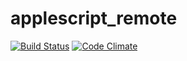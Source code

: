 applescript_remote
==================

[![Build Status](https://secure.travis-ci.org/mattgillooly/applescript_remote.png?branch=master)](http://travis-ci.org/mattgillooly/applescript_remote) [![Code Climate](https://codeclimate.com/badge.png)](https://codeclimate.com/github/mattgillooly/applescript_remote)
